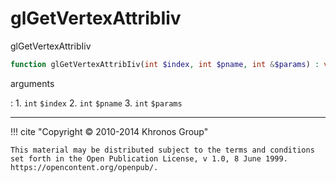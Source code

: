# glGetVertexAttribIiv
glGetVertexAttribIiv

```php
function glGetVertexAttribIiv(int $index, int $pname, int &$params) : void
```



arguments

:    1. `int` `$index` 
    2. `int` `$pname` 
    3. `int` `$params` 



---
     

!!! cite "Copyright © 2010-2014 Khronos Group"

    This material may be distributed subject to the terms and conditions set forth in the Open Publication License, v 1.0, 8 June 1999. https://opencontent.org/openpub/.